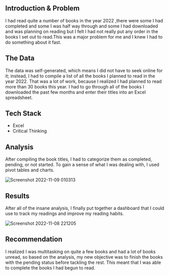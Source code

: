 ## Introduction & Problem

I had read quite a number of books in the year 2022 ,there were some I had completed and some I was half way through and some I had downloaded and was planning on reading but I felt I had not really put any order in the books I set out to read.This was a major problem for me and I knew I had to do something about it fast.

## The Data

The data was self-generated, which means I did not have to seek online for it; instead, I had to compile a list of all the books I planned to read in the year 2022. That was a lot of work, because I realized I had planned to read more than 30 books this year. I had to go through all of the books I downloaded the past few months and enter their titles into an Excel spreadsheet.


## Tech Stack

- Excel
- Critical Thinking


## Analysis

After compiling the book titles, I had to categorize them as completed, pending, or not started. To gain a sense of what I was dealing with, I used pivot tables and charts.

![Screenshot 2022-11-09 010313](https://user-images.githubusercontent.com/35902011/200710768-edd5f552-c10f-442c-9e71-c34bf7900f6d.png)


## Results

After all of the insane analysis, I finally put together a dashboard that I could use to track my readings and improve my reading habits.

![Screenshot 2022-11-08 221205](https://user-images.githubusercontent.com/35902011/200687007-4a8f7c2e-ce42-4bec-90cc-52cafc51aa49.png)

## Recommendation

I realized I was multitasking on quite a few books and had a lot of books unread, so based on the analysis, my new objective was to finish the books with the pending status before tackling the rest.
This meant that I was able to complete the books I had begun to read.

